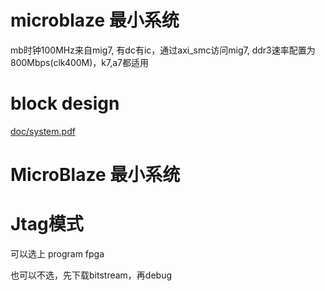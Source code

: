 # microblaze 最小系统
mb时钟100MHz来自mig7, 有dc有ic，通过axi_smc访问mig7, ddr3速率配置为800Mbps(clk400M)，k7,a7都适用

# block design

[doc/system.pdf](doc/system.pdf)

# MicroBlaze 最小系统

# Jtag模式

可以选上 program fpga

也可以不选，先下载bitstream，再debug

